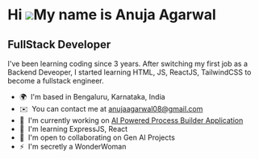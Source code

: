 Hi ![](https://user-images.githubusercontent.com/18350557/176309783-0785949b-9127-417c-8b55-ab5a4333674e.gif)My name is Anuja Agarwal
=====================================================================================================================================

FullStack Developer
-------------------

I've been learning coding since 3 years. After switching my first job as a Backend Deveoper, I started learning HTML, JS, ReactJS, TailwindCSS to become a fullstack engineer.

* 🌍  I'm based in Bengaluru, Karnataka, India
* ✉️  You can contact me at [anujaagarwal08@gmail.com](mailto:anujaagarwal08@gmail.com)
* 🚀  I'm currently working on [AI Powered Process Builder Application](http://github.com/anujaagarwal/AI-Powered-Process-Builder)
* 🧠  I'm learning ExpressJS, React
* 🤝  I'm open to collaborating on Gen AI Projects
* ⚡  I'm secretly a WonderWoman

